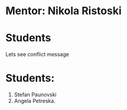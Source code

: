 # Mentor: Nikola Ristoski

# Students

Lets see conflict message

# Students:

1. Stefan Paunovski
2. Angela Petreska.
